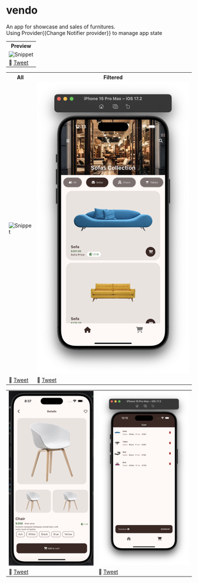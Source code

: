 # vendo
An app for showcase and sales of furnitures.<br>
Using Provider{{Change Notifier provider}} to manage app state

<table align="center">
	<tbody width="100%">
	<tr>
			<th>Preview</th>		
		</tr>
		<tr>
			<td>
			<img src="https://github.com/SidneyEmeka/myfiles/blob/master/vendo/preview.gif" alt="Snippet"></img>
			</td>
		</tr>
		<tr>
      <td>
				🔗 <a href="https://x.com/sidswipe">Tweet</a>
			</td>
		</tr>
	</tbody>
</table>

<table align="center">
	<tbody width="100%">
	<tr>
			<th>All</th>	
    <th>Filtered</th>	
		</tr>
		<tr>
			<td>
			<img src="https://github.com/SidneyEmeka/myfiles/blob/master/vendo/all" alt="Snippet"></img>
			</td>
  <td>
			<img src="https://github.com/SidneyEmeka/myfiles/blob/master/vendo/filter.png" alt="Snippet"></img>
			</td>
		</tr>
		<tr>
			<td>
				🔗 <a href="https://x.com/sidswipe">Tweet</a>
			</td>
      <td>
				🔗 <a href="https://x.com/sidswipe">Tweet</a>
			</td>
		</tr>
	</tbody>
</table>

<table>
	<tbody width="100%">
	<tr>
		</tr>
		<tr>
			<td>
			<img src="https://github.com/SidneyEmeka/myfiles/blob/master/vendo/preview.png" alt="filtered"></img>
			</td>
			<td>
			<img src="https://github.com/SidneyEmeka/myfiles/blob/master/vendo/cart.png" alt="cart"></img>
			</td>
		</tr>
		<tr>
			<td>
				🔗 <a href="https://x.com/sidswipe">Tweet</a>
			</td>
			<td>
				🔗 <a href="https://x.com/sidswipe">Tweet</a>
			</td>
		</tr>
	</tbody>
</table>

